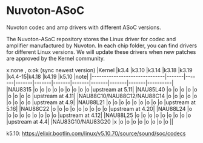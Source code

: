 # Nuvoton-ASoC
Nuvoton codec and amp drivers with different ASoC versions.

The Nuvoton-ASoC repository stores the Linux driver for codec and amplifier manufactured by Nuvoton. In each chip folder, you can find drivers for different Linux versions. We will update these drivers when new patches are approved by the Kernel community.

x:none , o:ok (sync newest version)
|Kernel                        |k3.4   |k3.10  |k3.14  |k3.18  |k3.19  |k4.4-15|k4.18  |k4.19  |k5.10  |note|
|------------------------------|-------|-------|-------|-------|-------|-------|-------|-------|-------|----------|
|NAU8315                       |o      |o      |o      |o      |o      |o      |o      |o      |o      |upstream at 5.11|
|NAU85L40                      |o      |o      |o      |o      |o      |o      |o      |o      |o      |upstream at 4.11|
|NAU88C10/NAU88C12/NAU88C14    |o      |o      |o      |o      |o      |o      |o      |o      |o      |upstream at 4.9|
|NAU88L21                      |o      |o      |o      |o      |o      |o      |o      |o      |o      |upstream at 5.16|
|NAU88C22                      |o      |o      |o      |o      |o      |o      |o      |o      |o      |upstream at 4.20|
|NAU88L24                      |o      |o      |o      |o      |o      |o      |o      |o      |o      |upstream at 4.12|
|NAU88L25                      |o      |o      |o      |o      |o      |o      |o      |o      |o      |upstream at 4.4|
|NAU83G10/NAU83G20             |x      |o      |o      |o      |o      |o      |o      |o      |o      ||

k5.10: https://elixir.bootlin.com/linux/v5.10.70/source/sound/soc/codecs

